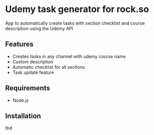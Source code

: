 # Udemy task generator for rock.so

App to automatically create tasks with section checklist and course description using the Udemy API

## Features 

- Creates tasks in any channel with udemy course name
- Custom description
- Automatic checklist for all sections
- Task update feature

## Requirements

- Node.js

## Installation

tbd
